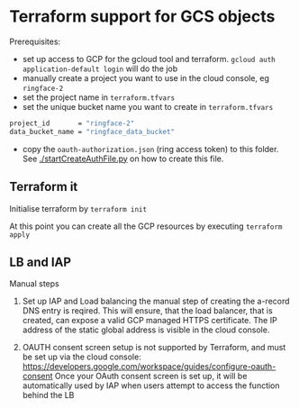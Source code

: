 # Terraform support for GCS objects

Prerequisites:

* set up access to GCP for the gcloud tool and terraform. `gcloud auth application-default login` will do the job
* manually create a project you want to use in the cloud console, eg `ringface-2`
* set the project name in `terraform.tfvars`
* set the unique bucket name you want to create in `terraform.tfvars`

```bash
project_id       = "ringface-2"
data_bucket_name = "ringface_data_bucket"
```

* copy the `oauth-authorization.json` (ring access token) to this folder. See [./startCreateAuthFile.py](https://github.com/ring-face/ringface-connector) on how to create this file.

## Terraform it

Initialise terraform by `terraform init`

At this point you can create all the GCP resources by executing `terraform apply`

## LB and IAP
Manual steps

1. Set up IAP and Load balancing the manual step of creating the a-record DNS entry is reqired. This will ensure, that the load balancer, that is created, can expose a valid GCP managed HTTPS certificate. The IP address of the static global address is visible in the cloud console.

2. OAUTH consent screen setup is not supported by Terraform, and must be set up via the cloud console: https://developers.google.com/workspace/guides/configure-oauth-consent Once your OAuth consent screen is set up, it will be automatically used by IAP when users attempt to access the function behind the LB